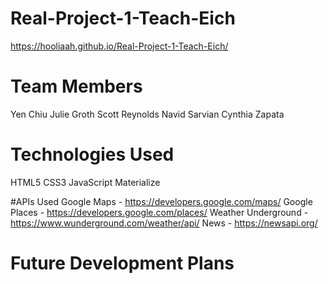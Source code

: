 # Real-Project-1-Teach-Eich
https://hooliaah.github.io/Real-Project-1-Teach-Eich/

# Team Members 
Yen Chiu
Julie Groth
Scott Reynolds
Navid Sarvian
Cynthia Zapata

# Technologies Used
HTML5
CSS3
JavaScript
Materialize

#APIs Used
Google Maps - https://developers.google.com/maps/
Google Places - https://developers.google.com/places/
Weather Underground - https://www.wunderground.com/weather/api/
News - https://newsapi.org/

# Future Development Plans